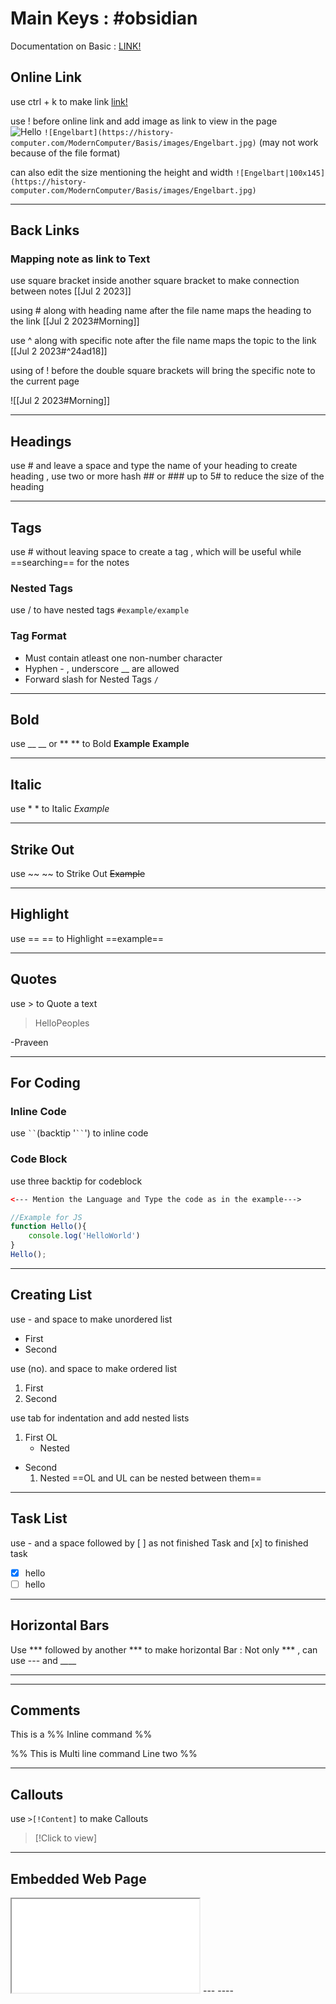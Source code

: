 # Main Keys :  #obsidian 

Documentation on Basic : [LINK!](https://help.obsidian.md/Editing+and+formatting/Basic+formatting+syntax)

## Online Link

use ctrl + k to make link [link!](www.google.com)

use ! before online link and add image as link to view in the page  
![Hello](https://www.shutterstock.com/image-photo/beach-beautiful-coastline-palm-trees-caribbean-1066803878)
`![Engelbart](https://history-computer.com/ModernComputer/Basis/images/Engelbart.jpg)`
(may not work because of the file format)

can also edit the size mentioning the height and width
` ![Engelbart|100x145](https://history-computer.com/ModernComputer/Basis/images/Engelbart.jpg) `

------ ----

## Back Links

### Mapping note as link to Text

use square bracket inside another square bracket to make connection between notes
[[Jul 2 2023]]

using # along with heading name after the file name maps the heading to the link
[[Jul 2 2023#Morning]]

use ^ along with specific note after the file name maps the topic to the link 
[[Jul 2 2023#^24ad18]]

using of ! before the double square brackets will bring the specific note to the current page

![[Jul 2 2023#Morning]]

---- ---- 

## Headings

use # and leave a space and type the name of your heading to create heading , use two or more hash ## or ### up to 5# to reduce the size of the heading 

--- ---

## Tags

use # without leaving space to create a tag , which will be useful while ==searching== for the notes 

### Nested Tags
use / to have nested tags `#example/example`

### Tag Format
 - Must contain atleast one non-number character
 - Hyphen - , underscore __  are allowed
 - Forward slash for Nested Tags `/`

--- ---

## Bold  

use __ __ or ** ** to Bold
__Example__ **Example**

--- ---

## Italic

use * * to Italic
*Example*

--- --- 

## Strike Out

use ~~ ~~ to Strike Out
~~Example~~ 

---- ---- 

## Highlight

use == == to Highlight
==example==

---- ---

## Quotes 

use > to Quote a text

> HelloPeoples

\-Praveen


--- ---

## For Coding

### Inline Code 
use ` `` `(backtip '` `` `') to inline code 
### Code Block
use three backtip for codeblock
```HTML
<--- Mention the Language and Type the code as in the example--->

```

```JavaScript
//Example for JS
function Hello(){
	console.log('HelloWorld')
}
Hello();
```

--- ---- 

## Creating List

use - and space to make unordered list
- First
- Second

use (no). and space to make ordered list
1. First
2. Second

use tab for indentation and add nested lists

1. First OL
	- Nested
- Second 
	1. Nested
==OL and UL can be nested between them==

---- ---- 

## Task List

use - and a space followed by [ ] as not finished Task and [x] to finished task
- [x] hello
- [ ] hello

---- ---- 

## Horizontal Bars

Use *** followed by another *** to make horizontal Bar : Not only *** , can use  --- and ____

*** ***
---- -----
## Comments

This is a %% Inline command %% 

%%
This is Multi line command 
Line two
%%

--- --- 
## Callouts

use `>[!Content]` to make Callouts

> [!Click to view]

--- --- 

## Embedded Web Page

<iframe src="www.google.com"></iframe>
--- ----

